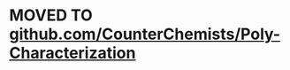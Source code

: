 # MOVED TO [github.com/CounterChemists/Poly-Characterization](https://github.com/CounterChemists/Poly-Characterization)


